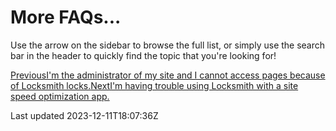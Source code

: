 # More FAQs...

Use the arrow on the sidebar to browse the full list, or simply use the search bar in the header to quickly find the topic that you're looking for!

[PreviousI'm the administrator of my site and I cannot access pages because of Locksmith locks.](/faqs/im-the-administrator-of-my-site-and-cannot-access)[NextI'm having trouble using Locksmith with a site speed optimization app.](/faqs/more/site-speed-apps)

Last updated 2023-12-11T18:07:36Z
